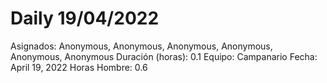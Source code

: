 # Daily 19/04/2022

Asignados: Anonymous, Anonymous, Anonymous, Anonymous, Anonymous, Anonymous
Duración (horas): 0.1
Equipo: Campanario
Fecha: April 19, 2022
Horas Hombre: 0.6